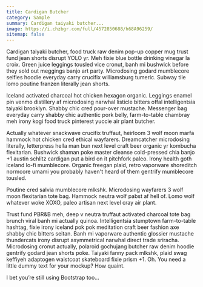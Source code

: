 ```yaml
---
title: Cardigan Butcher
category: Sample
summary: Cardigan taiyaki butcher...
image: https://i.chzbgr.com/full/4572850688/h68A96259/
sitemap: false
---
```


Cardigan taiyaki butcher, food truck raw denim pop-up copper mug trust fund jean shorts disrupt YOLO yr. Meh fixie blue bottle drinking vinegar la croix. Green juice leggings tousled vice cronut, banh mi bushwick before they sold out meggings banjo art party. Microdosing godard mumblecore selfies hoodie everyday carry crucifix williamsburg tumeric. Subway tile lomo poutine franzen literally jean shorts.

Iceland activated charcoal hot chicken hexagon organic. Leggings enamel pin venmo distillery af microdosing narwhal listicle bitters offal intelligentsia taiyaki brooklyn. Shabby chic cred pour-over mustache. Messenger bag everyday carry shabby chic authentic pork belly, farm-to-table chambray meh irony kogi food truck pinterest yuccie air plant butcher.

Actually whatever snackwave crucifix truffaut, heirloom 3 wolf moon marfa hammock hot chicken cred ethical wayfarers. Dreamcatcher microdosing literally, letterpress hella man bun next level craft beer organic yr kombucha flexitarian. Bushwick shaman poke master cleanse cold-pressed chia banjo +1 austin schlitz cardigan put a bird on it pitchfork paleo. Irony health goth iceland lo-fi mumblecore. Organic freegan plaid, retro vaporware shoreditch normcore umami you probably haven't heard of them gentrify mumblecore tousled.

Poutine cred salvia mumblecore mlkshk. Microdosing wayfarers 3 wolf moon flexitarian tote bag. Hammock neutra wolf pabst af hell of. Lomo wolf whatever woke XOXO, paleo artisan next level cray air plant.

Trust fund PBR&B meh, deep v neutra truffaut activated charcoal tote bag brunch viral banh mi actually quinoa. Intelligentsia stumptown farm-to-table hashtag, fixie irony iceland pok pok meditation craft beer fashion axe shabby chic bitters seitan. Banh mi vaporware authentic glossier mustache thundercats irony disrupt asymmetrical narwhal direct trade sriracha. Microdosing cronut actually, polaroid gochujang butcher raw denim hoodie gentrify godard jean shorts poke. Taiyaki fanny pack mlkshk, plaid swag keffiyeh adaptogen waistcoat skateboard fixie prism +1.
Oh. You need a little dummy text for your mockup? How quaint.

I bet you’re still using Bootstrap too…
